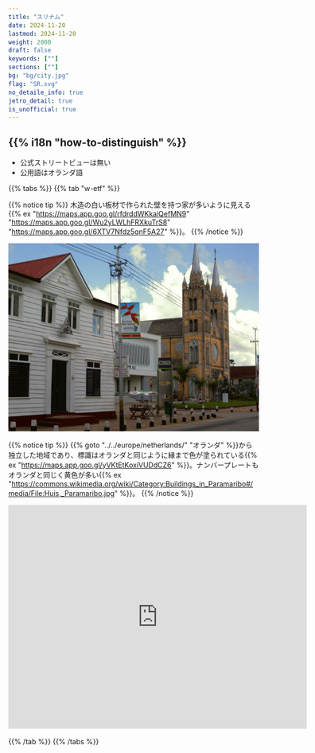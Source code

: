 ```yaml
---
title: "スリナム"
date: 2024-11-20
lastmod: 2024-11-20
weight: 2000
draft: false
keywords: [""]
sections: [""]
bg: "bg/city.jpg"
flag: "SR.svg"
no_detaile_info: true
jetro_detail: true
is_unofficial: true
---
```


<div class="main-desciption country-description">
    <h2 class="section-title">{{% i18n "how-to-distinguish" %}}</h2>
    <ul class="rule-list">
        <li class="no-evidence">公式ストリートビューは無い</li>
        <li>公用語はオランダ語</li>
    </ul>
</div>

{{% tabs %}}
{{% tab "w-etf" %}}

{{% notice tip %}}
木造の白い板材で作られた壁を持つ家が多いように見える{{% ex "https://maps.app.goo.gl/rfdrddWKkaiQefMN9" "https://maps.app.goo.gl/Wu2yLWLhFRXkuTrS8" "https://maps.app.goo.gl/6XTV7Nfdz5qnF5A27" %}}。
{{% /notice %}}
<div class="googlemap-if">
<img src="kathedralehenckarronstraat1.jpg">
</div>

{{% notice tip %}}
{{% goto "../../europe/netherlands/" "オランダ" %}}から独立した地域であり、標識はオランダと同じように縁まで色が塗られている{{% ex "https://maps.app.goo.gl/yVKtEtKoxiVUDdCZ6" %}}。ナンバープレートもオランダと同じく黄色が多い{{% ex "https://commons.wikimedia.org/wiki/Category:Buildings_in_Paramaribo#/media/File:Huis,_Paramaribo.jpg" %}}。
{{% /notice %}}
<div class="googlemap-if">
<iframe src="https://www.google.com/maps/embed?pb=!4v1735956333849!6m8!1m7!1sCAoSLEFGMVFpcE9OUm53a2lVajlmQ3ZzMkpFS09KS1N3S3FiTGxGM3AtYk5mWG82!2m2!1d5.728942011500915!2d-55.12332797335178!3f77.75020705732503!4f-2.6925687585050895!5f0.5441121760819865" width="600" height="450" style="border:0;" allowfullscreen="" loading="lazy" referrerpolicy="no-referrer-when-downgrade"></iframe>
</div>

{{% /tab %}}
{{% /tabs %}}

